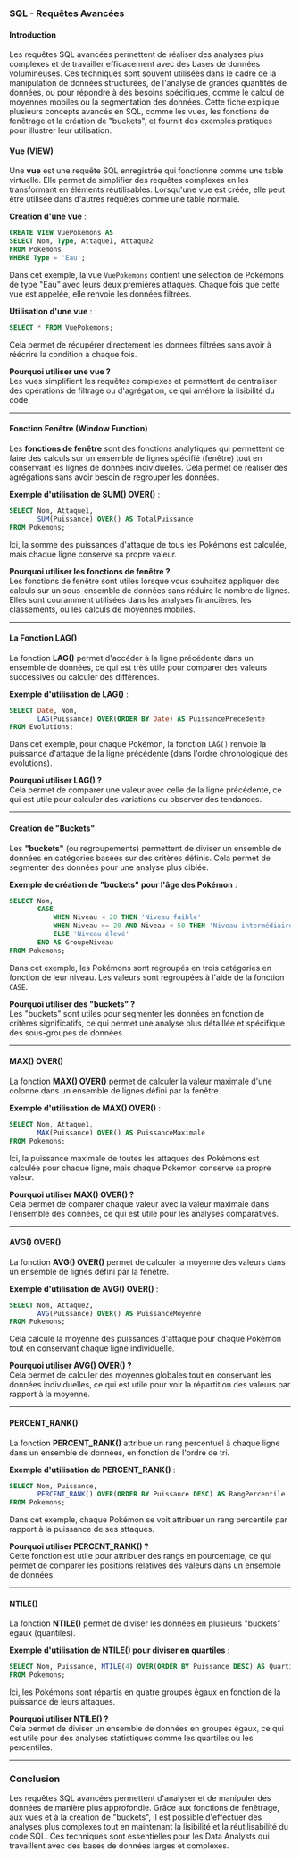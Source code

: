 ### SQL - Requêtes Avancées

#### Introduction

Les requêtes SQL avancées permettent de réaliser des analyses plus complexes et de travailler efficacement avec des bases de données volumineuses. Ces techniques sont souvent utilisées dans le cadre de la manipulation de données structurées, de l'analyse de grandes quantités de données, ou pour répondre à des besoins spécifiques, comme le calcul de moyennes mobiles ou la segmentation des données. Cette fiche explique plusieurs concepts avancés en SQL, comme les vues, les fonctions de fenêtrage et la création de "buckets", et fournit des exemples pratiques pour illustrer leur utilisation.

#### Vue (VIEW)

Une **vue** est une requête SQL enregistrée qui fonctionne comme une table virtuelle. Elle permet de simplifier des requêtes complexes en les transformant en éléments réutilisables. Lorsqu'une vue est créée, elle peut être utilisée dans d'autres requêtes comme une table normale.

**Création d'une vue** :
```sql
CREATE VIEW VuePokemons AS
SELECT Nom, Type, Attaque1, Attaque2 
FROM Pokemons
WHERE Type = 'Eau';
```
Dans cet exemple, la vue `VuePokemons` contient une sélection de Pokémons de type "Eau" avec leurs deux premières attaques. Chaque fois que cette vue est appelée, elle renvoie les données filtrées. 

**Utilisation d'une vue** :
```sql
SELECT * FROM VuePokemons;
```
Cela permet de récupérer directement les données filtrées sans avoir à réécrire la condition à chaque fois.

**Pourquoi utiliser une vue ?**  
Les vues simplifient les requêtes complexes et permettent de centraliser des opérations de filtrage ou d'agrégation, ce qui améliore la lisibilité du code.

---

#### Fonction Fenêtre (Window Function)

Les **fonctions de fenêtre** sont des fonctions analytiques qui permettent de faire des calculs sur un ensemble de lignes spécifié (fenêtre) tout en conservant les lignes de données individuelles. Cela permet de réaliser des agrégations sans avoir besoin de regrouper les données.

**Exemple d'utilisation de SUM() OVER()** :
```sql
SELECT Nom, Attaque1, 
       SUM(Puissance) OVER() AS TotalPuissance
FROM Pokemons;
```
Ici, la somme des puissances d'attaque de tous les Pokémons est calculée, mais chaque ligne conserve sa propre valeur.

**Pourquoi utiliser les fonctions de fenêtre ?**  
Les fonctions de fenêtre sont utiles lorsque vous souhaitez appliquer des calculs sur un sous-ensemble de données sans réduire le nombre de lignes. Elles sont couramment utilisées dans les analyses financières, les classements, ou les calculs de moyennes mobiles.

---

#### La Fonction LAG()

La fonction **LAG()** permet d'accéder à la ligne précédente dans un ensemble de données, ce qui est très utile pour comparer des valeurs successives ou calculer des différences.

**Exemple d'utilisation de LAG()** :
```sql
SELECT Date, Nom, 
       LAG(Puissance) OVER(ORDER BY Date) AS PuissancePrecedente
FROM Evolutions;
```
Dans cet exemple, pour chaque Pokémon, la fonction `LAG()` renvoie la puissance d'attaque de la ligne précédente (dans l'ordre chronologique des évolutions).

**Pourquoi utiliser LAG() ?**  
Cela permet de comparer une valeur avec celle de la ligne précédente, ce qui est utile pour calculer des variations ou observer des tendances.

---

#### Création de "Buckets"

Les **"buckets"** (ou regroupements) permettent de diviser un ensemble de données en catégories basées sur des critères définis. Cela permet de segmenter des données pour une analyse plus ciblée.

**Exemple de création de "buckets" pour l'âge des Pokémon** :
```sql
SELECT Nom, 
       CASE
           WHEN Niveau < 20 THEN 'Niveau faible'
           WHEN Niveau >= 20 AND Niveau < 50 THEN 'Niveau intermédiaire'
           ELSE 'Niveau élevé'
       END AS GroupeNiveau
FROM Pokemons;
```
Dans cet exemple, les Pokémons sont regroupés en trois catégories en fonction de leur niveau. Les valeurs sont regroupées à l'aide de la fonction `CASE`.

**Pourquoi utiliser des "buckets" ?**  
Les "buckets" sont utiles pour segmenter les données en fonction de critères significatifs, ce qui permet une analyse plus détaillée et spécifique des sous-groupes de données.

---

#### MAX() OVER()

La fonction **MAX() OVER()** permet de calculer la valeur maximale d'une colonne dans un ensemble de lignes défini par la fenêtre.

**Exemple d'utilisation de MAX() OVER()** :
```sql
SELECT Nom, Attaque1, 
       MAX(Puissance) OVER() AS PuissanceMaximale
FROM Pokemons;
```
Ici, la puissance maximale de toutes les attaques des Pokémons est calculée pour chaque ligne, mais chaque Pokémon conserve sa propre valeur.

**Pourquoi utiliser MAX() OVER() ?**  
Cela permet de comparer chaque valeur avec la valeur maximale dans l'ensemble des données, ce qui est utile pour les analyses comparatives.

---

#### AVG() OVER()

La fonction **AVG() OVER()** permet de calculer la moyenne des valeurs dans un ensemble de lignes défini par la fenêtre.

**Exemple d'utilisation de AVG() OVER()** :
```sql
SELECT Nom, Attaque2, 
       AVG(Puissance) OVER() AS PuissanceMoyenne
FROM Pokemons;
```
Cela calcule la moyenne des puissances d'attaque pour chaque Pokémon tout en conservant chaque ligne individuelle.

**Pourquoi utiliser AVG() OVER() ?**  
Cela permet de calculer des moyennes globales tout en conservant les données individuelles, ce qui est utile pour voir la répartition des valeurs par rapport à la moyenne.

---

#### PERCENT_RANK()

La fonction **PERCENT_RANK()** attribue un rang percentuel à chaque ligne dans un ensemble de données, en fonction de l'ordre de tri.

**Exemple d'utilisation de PERCENT_RANK()** :
```sql
SELECT Nom, Puissance, 
       PERCENT_RANK() OVER(ORDER BY Puissance DESC) AS RangPercentile
FROM Pokemons;
```
Dans cet exemple, chaque Pokémon se voit attribuer un rang percentile par rapport à la puissance de ses attaques.

**Pourquoi utiliser PERCENT_RANK() ?**  
Cette fonction est utile pour attribuer des rangs en pourcentage, ce qui permet de comparer les positions relatives des valeurs dans un ensemble de données.

---

#### NTILE()

La fonction **NTILE()** permet de diviser les données en plusieurs "buckets" égaux (quantiles).

**Exemple d'utilisation de NTILE() pour diviser en quartiles** :
```sql
SELECT Nom, Puissance, NTILE(4) OVER(ORDER BY Puissance DESC) AS Quartile
FROM Pokemons;
```
Ici, les Pokémons sont répartis en quatre groupes égaux en fonction de la puissance de leurs attaques.

**Pourquoi utiliser NTILE() ?**  
Cela permet de diviser un ensemble de données en groupes égaux, ce qui est utile pour des analyses statistiques comme les quartiles ou les percentiles.

---

### Conclusion

Les requêtes SQL avancées permettent d'analyser et de manipuler des données de manière plus approfondie. Grâce aux fonctions de fenêtrage, aux vues et à la création de "buckets", il est possible d'effectuer des analyses plus complexes tout en maintenant la lisibilité et la réutilisabilité du code SQL. Ces techniques sont essentielles pour les Data Analysts qui travaillent avec des bases de données larges et complexes.
